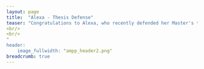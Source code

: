 ```yaml
---
layout: page
title:  "Alexa - Thesis Defense"
teaser: "Congratulations to Alexa, who recently defended her Master's thesis, titled "Facets of Experiential Avoidance and Personality as Predictors of Internalizing Symptoms"!"
<br/>
<br/>
"
header:
    image_fullwidth: "ampp_header2.png"
breadcrumb: true
---
```

 
